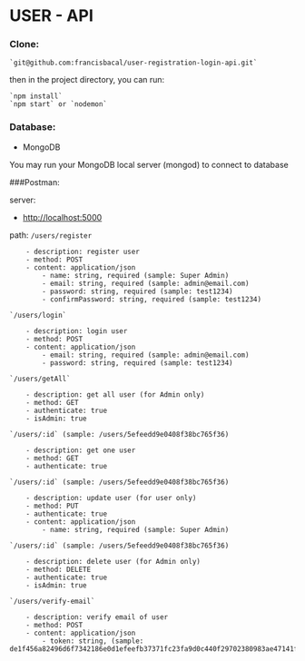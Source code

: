 # USER - API

### Clone:

    `git@github.com:francisbacal/user-registration-login-api.git`

then in the project directory, you can run:

    `npm install`
    `npm start` or `nodemon`



### Database:

- MongoDB

You may run your MongoDB local server (mongod) to connect to database


###Postman:

server:
  - [http://localhost:5000](http://localhost:5000)

path:
    `/users/register`

        - description: register user
        - method: POST
        - content: application/json
            - name: string, required (sample: Super Admin)
            - email: string, required (sample: admin@email.com)
            - password: string, required (sample: test1234)
            - confirmPassword: string, required (sample: test1234)

    `/users/login`

        - description: login user
        - method: POST
        - content: application/json
            - email: string, required (sample: admin@email.com)
            - password: string, required (sample: test1234)

    `/users/getAll`

        - description: get all user (for Admin only)
        - method: GET
        - authenticate: true
        - isAdmin: true

    `/users/:id` (sample: /users/5efeedd9e0408f38bc765f36)

        - description: get one user
        - method: GET
        - authenticate: true

    `/users/:id` (sample: /users/5efeedd9e0408f38bc765f36)

        - description: update user (for user only)
        - method: PUT
        - authenticate: true
        - content: application/json
            - name: string, required (sample: Super Admin)

    `/users/:id` (sample: /users/5efeedd9e0408f38bc765f36)

        - description: delete user (for Admin only)
        - method: DELETE
        - authenticate: true
        - isAdmin: true
    
    `/users/verify-email`

        - description: verify email of user
        - method: POST
        - content: application/json
            - token: string, (sample: de1f456a82496d6f7342186e0d1efeefb37371fc23fa9d0c440f29702380983ae47141f13898a92c)